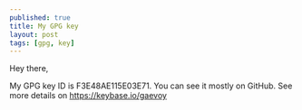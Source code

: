 ```yaml
---
published: true
title: My GPG key
layout: post
tags: [gpg, key]
---
```

Hey there,

My GPG key ID is F3E48AE115E03E71. You can see it mostly on GitHub. See more details on https://keybase.io/gaevoy